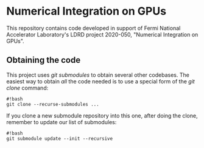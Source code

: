 # Numerical Integration on GPUs 

This repository contains code developed in support of Fermi
National Accelerator Laboratory's LDRD project 2020-050,
"Numerical Integration on GPUs".

## Obtaining the code

This project uses *git submodules* to obtain several other codebases.
The easiest way to obtain *all* the code needed is to use a special
form of the *git clone* command:

```
#!bash
git clone --recurse-submodules ...
```

If you clone a new submodule repository into this one, after doing
the clone, remember to update our list of submodules:

```
#!bash
git submodule update --init --recursive
```


